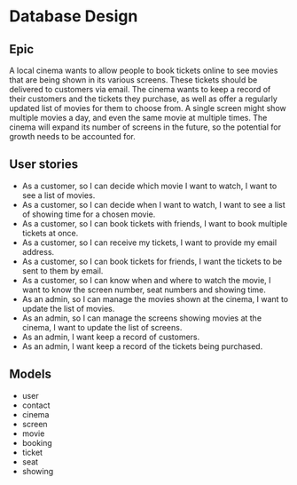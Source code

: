 # Database Design

## Epic

A local cinema wants to allow people to book tickets online to see movies that are being shown in its various screens. These tickets should be delivered to customers via email. The cinema wants to keep a record of their customers and the tickets they purchase, as well as offer a regularly updated list of movies for them to choose from. A single screen might show multiple movies a day, and even the same movie at multiple times. The cinema will expand its number of screens in the future, so the potential for growth needs to be accounted for.

## User stories

- As a customer, so I can decide which movie I want to watch, I want to see a list of movies.
- As a customer, so I can decide when I want to watch, I want to see a list of showing time for a chosen movie.
- As a customer, so I can book tickets with friends, I want to book multiple tickets at once.
- As a customer, so I can receive my tickets, I want to provide my email address.
- As a customer, so I can book tickets for friends, I want the tickets to be sent to them by email.
- As a customer, so I can know when and where to watch the movie, I want to know the screen number, seat numbers and showing time.
- As an admin, so I can manage the movies shown at the cinema, I want to update the list of movies.
- As an admin, so I can manage the screens showing movies at the cinema, I want to update the list of screens.
- As an admin, I want  keep a record of customers.
- As an admin, I want keep a record of the tickets being purchased.

## Models

- user
- contact
- cinema
- screen
- movie
- booking
- ticket
- seat
- showing
